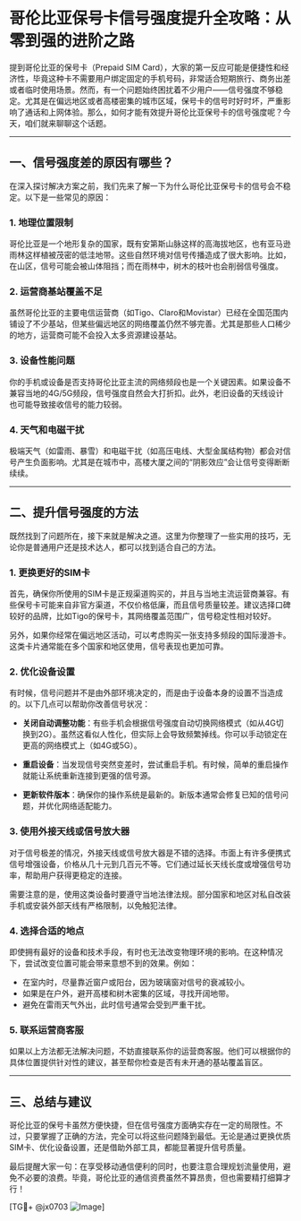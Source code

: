 # 哥伦比亚保号卡信号强度提升全攻略：从零到强的进阶之路

提到哥伦比亚的保号卡（Prepaid SIM Card），大家的第一反应可能是便捷性和经济性，毕竟这种卡不需要用户绑定固定的手机号码，非常适合短期旅行、商务出差或者临时使用场景。然而，有一个问题始终困扰着不少用户——信号强度不够稳定。尤其是在偏远地区或者高楼密集的城市区域，保号卡的信号时好时坏，严重影响了通话和上网体验。那么，如何才能有效提升哥伦比亚保号卡的信号强度呢？今天，咱们就来聊聊这个话题。

---

## 一、信号强度差的原因有哪些？

在深入探讨解决方案之前，我们先来了解一下为什么哥伦比亚保号卡的信号会不稳定。以下是一些常见的原因：

### 1. **地理位置限制**
哥伦比亚是一个地形复杂的国家，既有安第斯山脉这样的高海拔地区，也有亚马逊雨林这样植被茂密的低洼地带。这些自然环境对信号传播造成了很大影响。比如，在山区，信号可能会被山体阻挡；而在雨林中，树木的枝叶也会削弱信号强度。

### 2. **运营商基站覆盖不足**
虽然哥伦比亚的主要电信运营商（如Tigo、Claro和Movistar）已经在全国范围内铺设了不少基站，但某些偏远地区的网络覆盖仍然不够完善。尤其是那些人口稀少的地方，运营商可能不会投入太多资源建设基站。

### 3. **设备性能问题**
你的手机或设备是否支持哥伦比亚主流的网络频段也是一个关键因素。如果设备不兼容当地的4G/5G频段，信号强度自然会大打折扣。此外，老旧设备的天线设计也可能导致接收信号的能力较弱。

### 4. **天气和电磁干扰**
极端天气（如雷雨、暴雪）和电磁干扰（如高压电线、大型金属结构物）都会对信号产生负面影响。尤其是在城市中，高楼大厦之间的“阴影效应”会让信号变得断断续续。

---

## 二、提升信号强度的方法

既然找到了问题所在，接下来就是解决之道。这里为你整理了一些实用的技巧，无论你是普通用户还是技术达人，都可以找到适合自己的方法。

### 1. **更换更好的SIM卡**
首先，确保你所使用的SIM卡是正规渠道购买的，并且与当地主流运营商兼容。有些保号卡可能来自非官方渠道，不仅价格低廉，而且信号质量较差。建议选择口碑较好的品牌，比如Tigo的保号卡，其网络覆盖范围广，信号稳定性相对较好。

另外，如果你经常在偏远地区活动，可以考虑购买一张支持多频段的国际漫游卡。这类卡片通常能在多个国家和地区使用，信号表现也更加可靠。

### 2. **优化设备设置**
有时候，信号问题并不是由外部环境决定的，而是由于设备本身的设置不当造成的。以下几点可以帮助你改善信号状况：

- **关闭自动调整功能**：有些手机会根据信号强度自动切换网络模式（如从4G切换到2G）。虽然这看似人性化，但实际上会导致频繁掉线。你可以手动锁定在更高的网络模式上（如4G或5G）。
  
- **重启设备**：当发现信号突然变差时，尝试重启手机。有时候，简单的重启操作就能让系统重新连接到更强的信号源。

- **更新软件版本**：确保你的操作系统是最新的。新版本通常会修复已知的信号问题，并优化网络适配能力。

### 3. **使用外接天线或信号放大器**
对于信号极差的情况，外接天线或信号放大器是不错的选择。市面上有许多便携式信号增强设备，价格从几十元到几百元不等。它们通过延长天线长度或增强信号功率，帮助用户获得更稳定的连接。

需要注意的是，使用这类设备时要遵守当地法律法规。部分国家和地区对私自改装手机或安装外部天线有严格限制，以免触犯法律。

### 4. **选择合适的地点**
即使拥有最好的设备和技术手段，有时也无法改变物理环境的影响。在这种情况下，尝试改变位置可能会带来意想不到的效果。例如：

- 在室内时，尽量靠近窗户或阳台，因为玻璃窗对信号的衰减较小。
- 如果是在户外，避开高楼和树木密集的区域，寻找开阔地带。
- 避免在雷雨天气外出，此时信号通常会受到严重干扰。

### 5. **联系运营商客服**
如果以上方法都无法解决问题，不妨直接联系你的运营商客服。他们可以根据你的具体位置提供针对性的建议，甚至帮你检查是否有未开通的基站覆盖盲区。

---

## 三、总结与建议

哥伦比亚的保号卡虽然方便快捷，但在信号强度方面确实存在一定的局限性。不过，只要掌握了正确的方法，完全可以将这些问题降到最低。无论是通过更换优质SIM卡、优化设备设置，还是借助外部工具，都能显著提升信号质量。

最后提醒大家一句：在享受移动通信便利的同时，也要注意合理规划流量使用，避免不必要的浪费。毕竟，哥伦比亚的通信资费虽然不算昂贵，但也需要精打细算才行！

[TG💪+ @jx0703 ![Image](https://github.com/user-attachments/assets/dbca1d08-cadb-493c-b0ec-ad6f7a83f270)]
